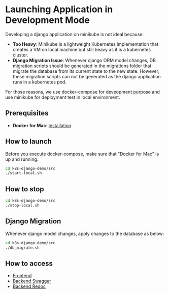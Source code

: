 # Launching Application in Development Mode

Developing a django application on minikube is not ideal because:
 - **Too Heavy**: Minikube is a lightweight Kubernetes implementation that creates a VM on local machine but still heavy as it is a kubernetes cluster.
 - **Django Migration Issue**: Whenever django ORM model changes, DB migration scripts should be generated in the migrations folder that migrate the database from its current state to the new state. However, these migration scripts can not be generated as the django application runs in a kubernetes pod.

For those reasons, we use docker-compose for deveopment purpose and use minikube for deployment test in local environment.

## Prerequisites
- **Docker for Mac**: [Installation](https://docs.docker.com/docker-for-mac/install/)

## How to launch

Before you execute docker-compose, make sure that "Docker for Mac" is up and running.

~~~bash
cd k8s-django-demo/src
./start-local.sh
~~~

## How to stop

~~~bash
cd k8s-django-demo/src
./stop-local.sh
~~~

## Django Migration

Whenever django model changes, apply changes to the database as below:

~~~bash
cd k8s-django-demo/src
./db_migrate.sh
~~~


## How to access
 - [Frontend](http://localhost:8080)
 - [Backend Swagger](http://localhost:8000/swagger)
 - [Backend Redoc](http://localhost:8000/redoc)